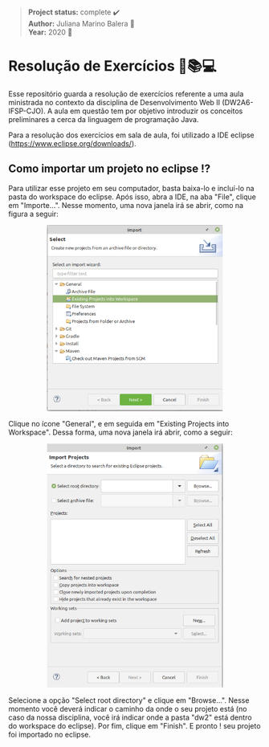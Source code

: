 > **Project status:** complete :heavy_check_mark: </br>
> **Author:** Juliana Marino Balera :busts_in_silhouette: </br>
> **Year:** 2020 :date:


# Resolução de Exercícios :memo::books::computer:

Esse repositório guarda a resolução de exercícios referente a uma aula ministrada no contexto da disciplina de Desenvolvimento Web II (DW2A6-IFSP-CJO). 
A aula em questão tem por objetivo introduzir os conceitos preliminares a cerca da linguagem de programação Java.

Para a resolução dos exercícios em sala de aula, foi utilizado a IDE eclipse (https://www.eclipse.org/downloads/). 

## Como importar um projeto no eclipse :interrobang:

Para utilizar esse projeto em seu computador, basta baixa-lo e incluí-lo na pasta do workspace do eclipse. Após isso, abra a IDE, na aba "File", clique em "Importe...". Nesse momento, uma nova janela irá se abrir, como na figura a seguir:


<p align="center"><img src="tela1.png" width="350x" /></p>

Clique no ícone "General", e em seguida em "Existing Projects into Workspace". Dessa forma, uma nova janela irá abrir, como a seguir:

<p align="center"><img src="tela2.png" width="350x" /></p>

Selecione a opção "Select root directory" e clique em "Browse...". Nesse momento você deverá indicar o caminho da onde o seu projeto está (no caso da nossa disciplina, você irá indicar onde a pasta "dw2" está dentro do workspace do eclipse). Por fim, clique em "Finish". E pronto ! seu projeto foi importado no eclipse.  




